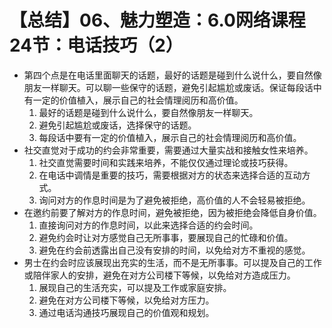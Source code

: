 # 【总结】06、魅力塑造：6.0网络课程24节：电话技巧（2）

-   第四个点是在电话里面聊天的话题，最好的话题是碰到什么说什么，要自然像朋友一样聊天。可以聊一些保守的话题，避免引起尴尬或废话。保证每段话中有一定的价值植入，展示自己的社会情理阅历和高价值。
    1.  最好的话题是碰到什么说什么，要自然像朋友一样聊天。
    2.  避免引起尴尬或废话，选择保守的话题。
    3.  每段话中要有一定的价值植入，展示自己的社会情理阅历和高价值。
-   社交直觉对于成功的约会非常重要，需要通过大量实战和接触女性来培养。
    1.  社交直觉需要时间和实践来培养，不能仅仅通过理论或技巧获得。
    2.  在电话中调情是重要的技巧，需要根据对方的状态来选择合适的互动方式。
    3.  询问对方的作息时间是为了避免被拒绝，高价值的人不会轻易被拒绝。
-   在邀约前要了解对方的作息时间，避免被拒绝，因为被拒绝会降低自身价值。
    1.  直接询问对方的作息时间，以此来选择合适的约会时间。
    2.  避免约会时让对方感觉自己无所事事，要展现自己的忙碌和价值。
    3.  避免在约会前透露出自己没有安排的时间，以免给对方不重视的感觉。
-   男士在约会时应该展现出充实的生活，而不是无所事事。可以提及自己的工作或陪伴家人的安排，避免在对方公司楼下等候，以免给对方造成压力。
    1.  展现自己的生活充实，可以提及工作或家庭安排。
    2.  避免在对方公司楼下等候，以免给对方压力。
    3.  通过电话沟通技巧展现自己的价值观和规划。